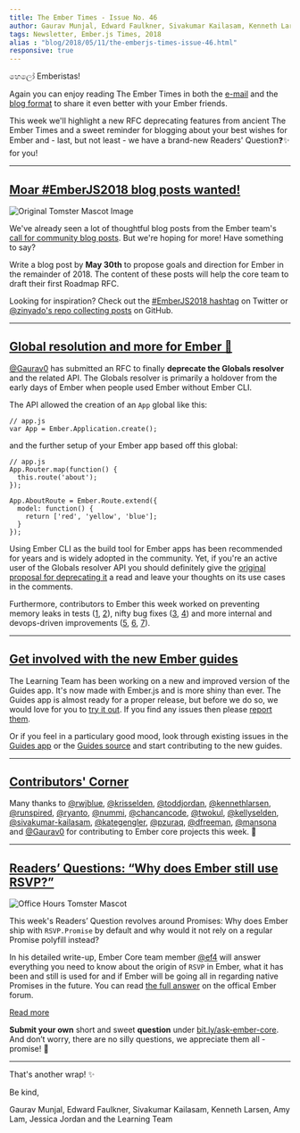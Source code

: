 ```yaml
---
title: The Ember Times - Issue No. 46
author: Gaurav Munjal, Edward Faulkner, Sivakumar Kailasam, Kenneth Larsen, Amy Lam, Jessica Jordan
tags: Newsletter, Ember.js Times, 2018
alias : "blog/2018/05/11/the-emberjs-times-issue-46.html"
responsive: true
---
```


හෙලෝ Emberistas!

Again you can enjoy reading The Ember Times in both the [e-mail](https://the-emberjs-times.ongoodbits.com/2018/05/11/issue-46) and the [blog format](https://emberjs.com/blog/2018/05/11/the-emberjs-times-issue-46.html) to share it even better with your Ember friends.

This week we'll highlight a new RFC deprecating features from ancient The Ember Times and a sweet reminder for blogging about your best wishes for Ember and - last, but not least - we have a brand-new Readers' Question❓✨ for you!

---

## [Moar #EmberJS2018 blog posts wanted!](https://emberjs.com/blog/2018/05/02/ember-2018-roadmap-call-for-posts.html)

<div class="blog-row">
  <img class="float-left small transparent padded" alt="Original Tomster Mascot Image" title="Tomster loves your blog posts about Ember.js" src="/images/tomsters/original.png" />

  <p>We've already seen a lot of thoughtful blog posts from the Ember team's <a href="https://emberjs.com/blog/2018/05/02/ember-2018-roadmap-call-for-posts.html" target="cta-blogs">call for community blog posts</a>. But we're hoping for more! Have something to say?</p>

<p>Write a blog post by <strong>May 30th</strong> to propose goals and direction for Ember in the remainder of 2018. The content of these posts will help the core team to draft their first Roadmap RFC.</p>
</div>

Looking for inspiration? Check out the [#EmberJS2018 hashtag](https://twitter.com/search?q=%23EmberJS2018) on Twitter or [@zinyado's repo collecting posts](https://github.com/zinyando/emberjs2018-posts) on GitHub.

---

## [Global resolution and more for Ember 🐹](https://github.com/emberjs/rfcs/pull/331)

[@Gaurav0](https://github.com/Gaurav0) has submitted an RFC to finally **deprecate the Globals resolver** and the related API. The Globals resolver is primarily a holdover from the early days of Ember when people used Ember without Ember CLI.

The API allowed the creation of an `App` global like this:

```
// app.js
var App = Ember.Application.create();
```

and the further setup of your Ember app based off this global:

```
// app.js
App.Router.map(function() {
  this.route('about');
});

App.AboutRoute = Ember.Route.extend({
  model: function() {
    return ['red', 'yellow', 'blue'];
  }
});
```

Using Ember CLI as the build tool for Ember apps has been recommended for years and is widely adopted in the community. Yet, if you're an active user of the Globals resolver API you should definitely give the [original proposal for deprecating it](https://github.com/emberjs/rfcs/pull/331) a read and leave your thoughts on its use cases in the comments.


Furthermore, contributors to Ember this week worked on preventing memory leaks in tests ([1](https://github.com/emberjs/ember.js/pull/16620), [2](https://github.com/emberjs/ember-qunit/pull/328)), nifty bug fixes ([3](https://github.com/emberjs/ember.js/pull/16615), [4](https://github.com/emberjs/ember.js/pull/16613)) and more internal and devops-driven improvements ([5](https://github.com/emberjs/ember.js/pull/16617), [6](https://github.com/emberjs/ember.js/pull/16616), [7](https://github.com/emberjs/ember.js/pull/16582)).

---

## [Get involved with the new Ember guides](https://emberguides.stonecircle.io/release/)
The Learning Team has been working on a new and improved version of the Guides app. It's now made with Ember.js and is more shiny than ever. The Guides app is almost ready for a proper release, but before we do so, we would love for you to [try it out](https://emberguides.stonecircle.io/release/). If you find any issues then please [report them](https://github.com/ember-learn/guides-app/issues).

Or if you feel in a particulary good mood, look through existing issues in the [Guides app](https://github.com/ember-learn/guides-app/issues) or the [Guides source](https://github.com/ember-learn/guides-source/issues) and start contributing to the new guides.

---

## [Contributors' Corner](https://guides.emberjs.com/v3.1.0/contributing/repositories/)

Many thanks to <a href="https://github.com/rwjblue" target="gh-user">@rwjblue</a>, <a href="https://github.com/krisselden" target="gh-user">@krisselden</a>, <a href="https://github.com/toddjordan" target="gh-user">@toddjordan</a>, <a href="https://github.com/kennethlarsen" target="gh-user">@kennethlarsen</a>, <a href="https://github.com/runspired" target="gh-user">@runspired</a>, <a href="https://github.com/ryanto" target="gh-user">@ryanto</a>, <a href="https://github.com/nummi" target="gh-user">@nummi</a>, <a href="https://github.com/chancancode" target="gh-user">@chancancode</a>, <a href="https://github.com/twokul" target="gh-user">@twokul</a>, <a href="https://github.com/kellyselden" target="gh-user">@kellyselden</a>, <a href="https://github.com/sivakumar-kailasam" target="gh-user">@sivakumar-kailasam</a>, <a href="https://github.com/kategengler" target="gh-user">@kategengler</a>, <a href="https://github.com/pzuraq" target="gh-user">@pzuraq</a>, <a href="https://github.com/dfreeman" target="gh-user">@dfreeman</a>, <a href="https://github.com/mansona" target="gh-user">@mansona</a> and <a href="https://github.com/Gaurav0" target="gh-user">@Gaurav0</a> for contributing to Ember core projects this week. 💖

---

## [Readers’ Questions: “Why does Ember still use RSVP?”](https://discuss.emberjs.com/t/readers-questions-why-does-ember-still-use-rsvp/14736)

<div class="blog-row">
  <img class="float-right small transparent padded" alt="Office Hours Tomster Mascot" title="Readers' Questions" src="/images/tomsters/officehours.png" />

  <p>This week's Readers’ Question revolves around Promises: Why does Ember ship with <code>RSVP.Promise</code> by default and why would it not rely on a regular Promise polyfill instead?</p>

<p>In his detailed write-up, Ember Core team member <a href="https://github.com/ef4" target="gh-user">@ef4</a> will answer everything you need to know about the origin of <code>RSVP</code> in Ember, what it has been and still is used for and if Ember will be going all in regarding native Promises in the future.
You can read <a href="https://discuss.emberjs.com/t/readers-questions-why-does-ember-still-use-rsvp/14736" target="embertimesq">the full answer</a> on the offical Ember forum.</p>
</div>

<div class="blog-row">
<a class="ember-button ember-button--centered" href="https://discuss.emberjs.com/t/readers-questions-why-does-ember-still-use-rsvp/14736" target="embertimesq">Read more</a>
</div>

**Submit your own** short and sweet **question** under [bit.ly/ask-ember-core](https://bit.ly/ask-ember-core). And don’t worry, there are no silly questions, we appreciate them all - promise! 🤞

---

That's another wrap!  ✨

Be kind,

Gaurav Munjal, Edward Faulkner, Sivakumar Kailasam, Kenneth Larsen, Amy Lam, Jessica Jordan and the Learning Team
